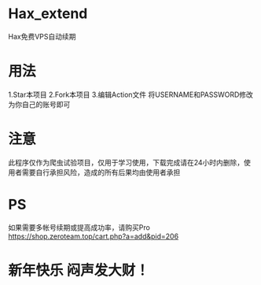# Hax_extend
Hax免费VPS自动续期

# 用法
1.Star本项目
2.Fork本项目
3.编辑Action文件 将USERNAME和PASSWORD修改为你自己的账号即可

# 注意
此程序仅作为爬虫试验项目，仅用于学习使用，下载完成请在24小时内删除，使用者需要自行承担风险，造成的所有后果均由使用者承担

# PS
如果需要多帐号续期或提高成功率，请购买Pro
https://shop.zeroteam.top/cart.php?a=add&pid=206

# 新年快乐 闷声发大财！
